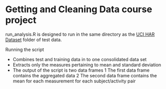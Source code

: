 Getting and Cleaning Data course project
========================================

run_analysis.R is designed to run in the same directory as the [UCI HAR Dataset](http://archive.ics.uci.edu/ml/datasets/Human+Activity+Recognition+Using+Smartphones) folder of test data.

Running the script
* Combines test and training data in to one consolidated data set
* Extracts only the measures pertaining to mean and standard deviation
* The output of the script is two data frames
1 The first data frame contains the aggregated data
2 The second data frame contains the mean for each measurement for each subject/activity pair
